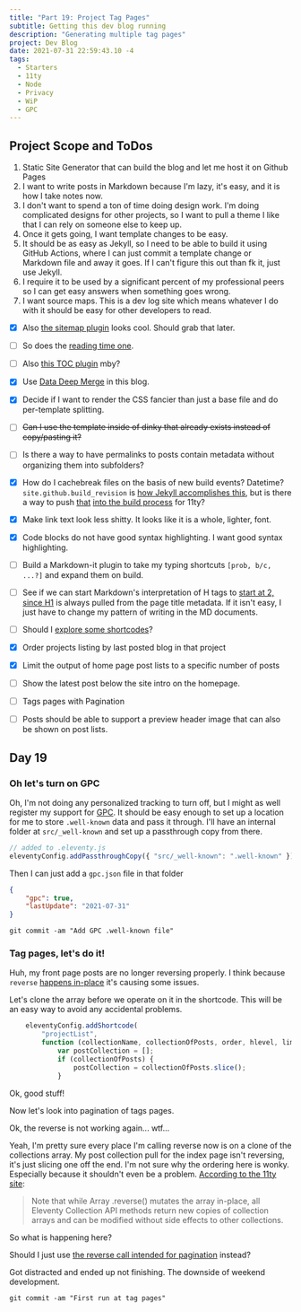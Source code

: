 ```yaml
---
title: "Part 19: Project Tag Pages"
subtitle: Getting this dev blog running
description: "Generating multiple tag pages"
project: Dev Blog
date: 2021-07-31 22:59:43.10 -4
tags:
  - Starters
  - 11ty
  - Node
  - Privacy
  - WiP
  - GPC
---
```


## Project Scope and ToDos

1. Static Site Generator that can build the blog and let me host it on Github Pages
2. I want to write posts in Markdown because I'm lazy, it's easy, and it is how I take notes now.
3. I don't want to spend a ton of time doing design work. I'm doing complicated designs for other projects, so I want to pull a theme I like that I can rely on someone else to keep up.
4. Once it gets going, I want template changes to be easy.
5. It should be as easy as Jekyll, so I need to be able to build it using GitHub Actions, where I can just commit a template change or Markdown file and away it goes. If I can't figure this out than fk it, just use Jekyll.
6. I require it to be used by a significant percent of my professional peers so I can get easy answers when something goes wrong.
7. I want source maps. This is a dev log site which means whatever I do with it should be easy for other developers to read.

- [x] Also [the sitemap plugin](https://www.npmjs.com/package/@quasibit/eleventy-plugin-sitemap) looks cool. Should grab that later.

- [ ] So does the [reading time one](https://www.npmjs.com/package/eleventy-plugin-reading-time).

- [ ] Also [this TOC plugin](https://github.com/jdsteinbach/eleventy-plugin-toc/) mby?

- [x] Use [Data Deep Merge](https://www.11ty.dev/docs/data-deep-merge/) in this blog.

- [x] Decide if I want to render the CSS fancier than just a base file and do per-template splitting.

<s>

- [ ] Can I use the template inside of dinky that already exists instead of copy/pasting it?

</s>

- [ ] Is there a way to have permalinks to posts contain metadata without organizing them into subfolders?

- [x] How do I cachebreak files on the basis of new build events? Datetime? `site.github.build_revision` is [how Jekyll accomplishes this](https://github.com/jekyll/github-metadata/blob/master/docs/site.github.md), but is there a way to push [that](https://docs.github.com/en/actions/reference/context-and-expression-syntax-for-github-actions#github-context) [into the build process](https://stackoverflow.com/questions/54310050/how-to-version-build-artifacts-using-github-actions) for 11ty?

- [x] Make link text look less shitty. It looks like it is a whole, lighter, font.

- [x] Code blocks do not have good syntax highlighting. I want good syntax highlighting.

- [ ] Build a Markdown-it plugin to take my typing shortcuts `[prob, b/c, ...?]` and expand them on build.

- [ ] See if we can start Markdown's interpretation of H tags to [start at 2, since H1](https://developer.mozilla.org/en-US/docs/Web/HTML/Element/Heading_Elements#multiple_h1) is always pulled from the page title metadata. If it isn't easy, I just have to change my pattern of writing in the MD documents.

- [ ] Should I [explore some shortcodes](https://www.madebymike.com.au/writing/11ty-filters-data-shortcodes/)?

- [x] Order projects listing by last posted blog in that project

- [x] Limit the output of home page post lists to a specific number of posts

- [ ] Show the latest post below the site intro on the homepage.

- [ ] Tags pages with Pagination

- [ ] Posts should be able to support a preview header image that can also be shown on post lists.

## Day 19

### Oh let's turn on GPC

Oh, I'm not doing any personalized tracking to turn off, but I might as well register my support for [GPC](https://globalprivacycontrol.org/). It should be easy enough to set up a location for me to store `.well-known` data and pass it through. I'll have an internal folder at `src/_well-known` and set up a passthrough copy from there.

```javascript
// added to .eleventy.js
eleventyConfig.addPassthroughCopy({ "src/_well-known": ".well-known" });
```

Then I can just add a `gpc.json` file in that folder

```json
{
	"gpc": true,
	"lastUpdate": "2021-07-31"
}
```

`git commit -am "Add GPC .well-known file"`

### Tag pages, let's do it!

Huh, my front page posts are no longer reversing properly. I think because `reverse` [happens in-place](https://www.11ty.dev/docs/collections/#sort-descending) it's causing some issues.

Let's clone the array before we operate on it in the shortcode. This will be an easy way to avoid any accidental problems.

```javascript
	eleventyConfig.addShortcode(
		"projectList",
		function (collectionName, collectionOfPosts, order, hlevel, limit) {
			var postCollection = [];
			if (collectionOfPosts) {
				postCollection = collectionOfPosts.slice();
			}
```

Ok, good stuff!

Now let's look into pagination of tags pages.

Ok, the reverse is not working again... wtf...

Yeah, I'm pretty sure every place I'm calling reverse now is on a clone of the collections array. My post collection pull for the index page isn't reversing, it's just slicing one off the end. I'm not sure why the ordering here is wonky. Especially because it shouldn't even be a problem. [According to the 11ty site](https://www.11ty.dev/docs/collections/#advanced-custom-filtering-and-sorting):

> Note that while Array .reverse() mutates the array in-place, all Eleventy Collection API methods return new copies of collection arrays and can be modified without side effects to other collections.

So what is happening here?

Should I just use [the reverse call intended for pagination](https://www.11ty.dev/docs/pagination/#reverse-the-data) instead?

Got distracted and ended up not finishing. The downside of weekend development.

`git commit -am "First run at tag pages"`
